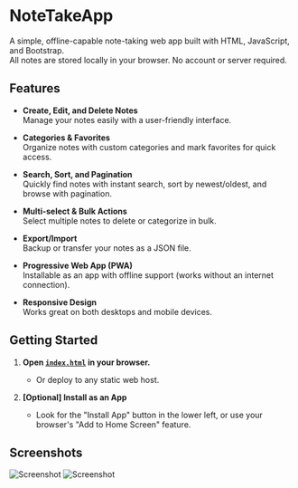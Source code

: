 # NoteTakeApp

A simple, offline-capable note-taking web app built with HTML, JavaScript, and Bootstrap.  
All notes are stored locally in your browser. No account or server required.

## Features

- **Create, Edit, and Delete Notes**  
  Manage your notes easily with a user-friendly interface.

- **Categories & Favorites**  
  Organize notes with custom categories and mark favorites for quick access.

- **Search, Sort, and Pagination**  
  Quickly find notes with instant search, sort by newest/oldest, and browse with pagination.

- **Multi-select & Bulk Actions**  
  Select multiple notes to delete or categorize in bulk.

- **Export/Import**  
  Backup or transfer your notes as a JSON file.

- **Progressive Web App (PWA)**  
  Installable as an app with offline support (works without an internet connection).

- **Responsive Design**  
  Works great on both desktops and mobile devices.

## Getting Started

1. **Open [`index.html`](index.html) in your browser.**
   - Or deploy to any static web host.

2. **[Optional] Install as an App**
   - Look for the "Install App" button in the lower left, or use your browser's "Add to Home Screen" feature.

## Screenshots

![Screenshot](https://github.com/user-attachments/assets/2dcf500d-ca72-463f-bd3c-2b7330334714)
![Screenshot](https://github.com/user-attachments/assets/0a1fae39-fbb6-4bcb-8fc1-c8827f7ff401)
